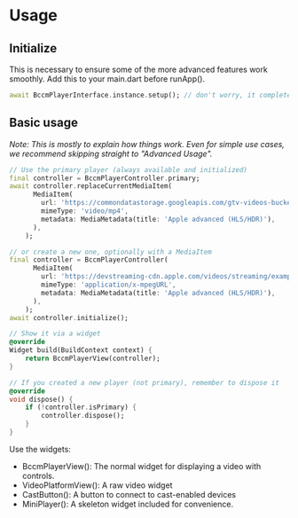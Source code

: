 # Usage

## Initialize

This is necessary to ensure some of the more advanced features work smoothly.
Add this to your main.dart before runApp().

```dart
await BccmPlayerInterface.instance.setup(); // don't worry, it completes in milliseconds.
```

## Basic usage

_Note: This is mostly to explain how things work. Even for simple use cases, we recommend skipping straight to "Advanced Usage"._

```dart
// Use the primary player (always available and initialized)
final controller = BccmPlayerController.primary;
await controller.replaceCurrentMediaItem(
      MediaItem(
        url: 'https://commondatastorage.googleapis.com/gtv-videos-bucket/sample/BigBuckBunny.mp4',
        mimeType: 'video/mp4',
        metadata: MediaMetadata(title: 'Apple advanced (HLS/HDR)'),
      ),
    );

// or create a new one, optionally with a MediaItem
final controller = BccmPlayerController(
      MediaItem(
        url: 'https://devstreaming-cdn.apple.com/videos/streaming/examples/adv_dv_atmos/main.m3u8',
        mimeType: 'application/x-mpegURL',
        metadata: MediaMetadata(title: 'Apple advanced (HLS/HDR)'),
      ),
    );
await controller.initialize();

// Show it via a widget
@override
Widget build(BuildContext context) {
    return BccmPlayerView(controller);
}

// If you created a new player (not primary), remember to dispose it
@override
void dispose() {
    if (!controller.isPrimary) {
        controller.dispose();
    }
}
```

Use the widgets:

- BccmPlayerView(): The normal widget for displaying a video with controls.
- VideoPlatformView(): A raw video widget
- CastButton(): A button to connect to cast-enabled devices
- MiniPlayer(): A skeleton widget included for convenience.
